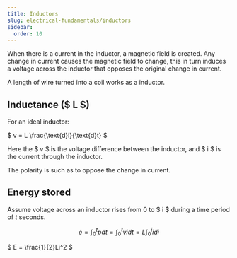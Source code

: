 ```yaml
---
title: Inductors
slug: electrical-fundamentals/inductors
sidebar:
  order: 10
---
```


When there is a current in the inductor, a magnetic field is created. Any change
in current causes the magnetic field to change, this in turn induces a voltage
across the inductor that opposes the original change in current.

A length of wire turned into a coil works as a inductor.

## Inductance ($ L $)

For an ideal inductor:

$ v = L \frac{\text{d}i}{\text{d}t} $

Here the $ v $ is the voltage difference between the inductor, and $ i $ is the
current through the inductor.

The polarity is such as to oppose the change in current.

## Energy stored

Assume voltage across an inductor rises from $0$ to $ i $ during a time period
of $t$ seconds.

```math
e = \int_{0}^{t} p dt = \int_{0}^{t} vi dt = L \int_{0}^{i} i di
```

$ E = \frac{1}{2}Li^2 $
